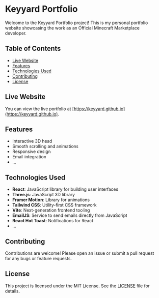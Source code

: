 # Keyyard Portfolio

Welcome to the Keyyard Portfolio project! This is my personal portfolio website showcasing the work as an Official Minecraft Marketplace developer.

## Table of Contents

- [Live Website](lLive-website)
- [Features](#features)
- [Technologies Used](#technologies-used)
- [Contributing](#contributing)
- [License](#license)

## Live Website

You can view the live portfolio at [https://keyyard.github.io](https://keyyard.github.io).

## Features

- Interactive 3D head
- Smooth scrolling and animations
- Responsive design
- Email integration
- ...

## Technologies Used

- **React**: JavaScript library for building user interfaces
- **Three.js**: JavaScript 3D library
- **Framer Motion**: Library for animations
- **Tailwind CSS**: Utility-first CSS framework
- **Vite**: Next-generation frontend tooling
- **EmailJS**: Service to send emails directly from JavaScript
- **React Hot Toast**: Notifications for React
- ...

## Contributing

Contributions are welcome! Please open an issue or submit a pull request for any bugs or feature requests.

## License

This project is licensed under the MIT License. See the [LICENSE](LICENSE) file for details.